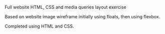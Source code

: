 Full website HTML, CSS and media queries layout exercise

Based on website image wireframe initially using floats, then using flexbox.

Completed using HTML and CSS.
